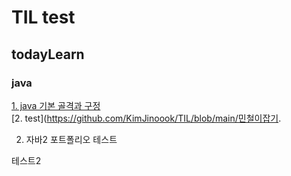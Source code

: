 # TIL test
## todayLearn
### java
[1. java 기본 골격과 구정](https://github.com/KimJinoook/TIL/blob/main/todayLearn/java/1.java_start.md)   
[2. test](https://github.com/KimJinoook/TIL/blob/main/민철이잡기.

2. 자바2
포트폴리오
테스트

테스트2
